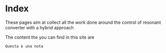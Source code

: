 # Index

These pages aim at collect all the work done around the control of resonant converter with a hybrid approach

The content the you can find in this site are

```{note}
Questa è una nota
```


```{tableofcontents}
```

```{bibliography}
```
